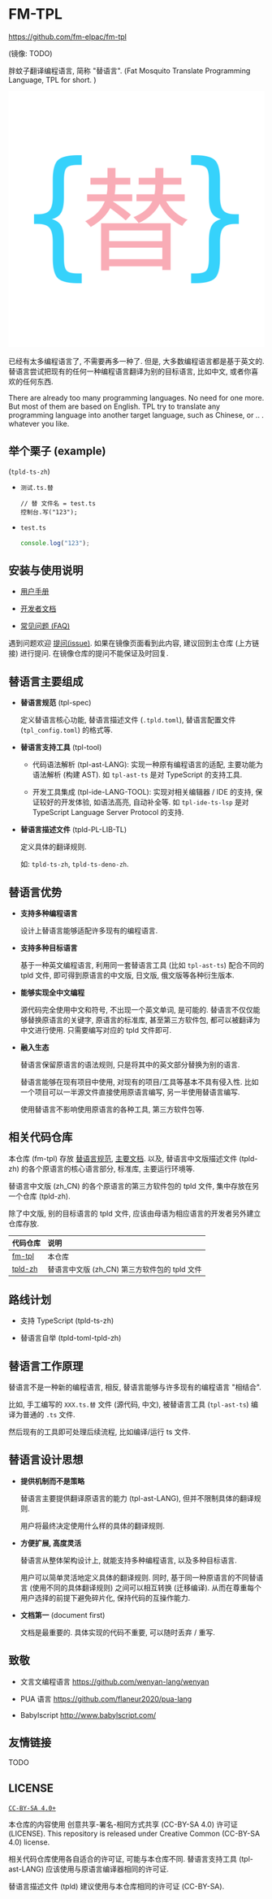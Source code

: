 <!-- fm-tpl/README.md
  lang: zh_CN
-->

# FM-TPL

<https://github.com/fm-elpac/fm-tpl>

(镜像: TODO)

胖蚊子翻译编程语言, 简称 "替语言".
(Fat Mosquito Translate Programming Language, TPL for short. )

![`{替}`](./logo/tpl-logo-1024.png)

已经有太多编程语言了, 不需要再多一种了.
但是, 大多数编程语言都是基于英文的.
替语言尝试把现有的任何一种编程语言翻译为别的目标语言,
比如中文, 或者你喜欢的任何东西.

There are already too many programming languages.
No need for one more.
But most of them are based on English.
TPL try to translate any programming language into another target language,
such as Chinese, or .. . whatever you like.

## 举个栗子 (example)

(`tpld-ts-zh`)

- `测试.ts.替`

  ```
  // 替 文件名 = test.ts
  控制台.写("123");
  ```

- `test.ts`

  ```ts
  console.log("123");
  ```

## 安装与使用说明

- [用户手册](./doc/user)

- [开发者文档](./doc/dev)

- [常见问题 (FAQ)](./doc/faq.md)

遇到问题欢迎 [提问(issue)](https://github.com/fm-elpac/fm-tpl/issues).
如果在镜像页面看到此内容, 建议回到主仓库 (上方链接) 进行提问.
在镜像仓库的提问不能保证及时回复.

## 替语言主要组成

- **替语言规范** (tpl-spec)

  定义替语言核心功能, 替语言描述文件 (`.tpld.toml`),
  替语言配置文件 (`tpl_config.toml`) 的格式等.

- **替语言支持工具** (tpl-tool)

  - 代码语法解析 (tpl-ast-LANG): 实现一种原有编程语言的适配,
    主要功能为语法解析 (构建 AST).
    如 `tpl-ast-ts` 是对 TypeScript 的支持工具.

  - 开发工具集成 (tpl-ide-LANG-TOOL): 实现对相关编辑器 / IDE 的支持,
    保证较好的开发体验, 如语法高亮, 自动补全等.
    如 `tpl-ide-ts-lsp` 是对 TypeScript Language Server Protocol 的支持.

- **替语言描述文件** (tpld-PL-LIB-TL)

  定义具体的翻译规则.

  如: `tpld-ts-zh`, `tpld-ts-deno-zh`.

## 替语言优势

- **支持多种编程语言**

  设计上替语言能够适配许多现有的编程语言.

- **支持多种目标语言**

  基于一种英文编程语言, 利用同一套替语言工具 (比如 `tpl-ast-ts`) 配合不同的 tpld 文件,
  即可得到原语言的中文版, 日文版, 俄文版等各种衍生版本.

- **能够实现全中文编程**

  源代码完全使用中文和符号, 不出现一个英文单词, 是可能的.
  替语言不仅仅能够替换原语言的关键字, 原语言的标准库,
  甚至第三方软件包, 都可以被翻译为中文进行使用.
  只需要编写对应的 tpld 文件即可.

- **融入生态**

  替语言保留原语言的语法规则, 只是将其中的英文部分替换为别的语言.

  替语言能够在现有项目中使用, 对现有的项目/工具等基本不具有侵入性.
  比如一个项目可以一半源文件直接使用原语言编写, 另一半使用替语言编写.

  使用替语言不影响使用原语言的各种工具, 第三方软件包等.

## 相关代码仓库

本仓库 (fm-tpl) 存放 [替语言规范](./tpl-spec), [主要文档](./doc).
以及, 替语言中文版描述文件 (tpld-zh) 的各个原语言的核心语言部分, 标准库, 主要运行环境等.

替语言中文版 (zh_CN) 的各个原语言的第三方软件包的 tpld 文件, 集中存放在另一个仓库 (tpld-zh).

除了中文版, 别的目标语言的 tpld 文件, 应该由母语为相应语言的开发者另外建立仓库存放.

| 代码仓库                                       | 说明                                          |
| :--------------------------------------------- | :-------------------------------------------- |
| [fm-tpl](https://github.com/fm-elpac/fm-tpl)   | 本仓库                                        |
| [tpld-zh](https://github.com/fm-elpac/tpld-zh) | 替语言中文版 (zh_CN) 第三方软件包的 tpld 文件 |

## 路线计划

- 支持 TypeScript (tpld-ts-zh)

- 替语言自举 (tpld-toml-tpld-zh)

## 替语言工作原理

替语言不是一种新的编程语言, 相反, 替语言能够与许多现有的编程语言 "相结合".

比如, 手工编写的 `XXX.ts.替` 文件 (源代码, 中文),
被替语言工具 (`tpl-ast-ts`) 编译为普通的 `.ts` 文件.

然后现有的工具即可处理后续流程, 比如编译/运行 ts 文件.

## 替语言设计思想

- **提供机制而不是策略**

  替语言主要提供翻译原语言的能力 (tpl-ast-LANG),
  但并不限制具体的翻译规则.

  用户将最终决定使用什么样的具体的翻译规则.

- **方便扩展, 高度灵活**

  替语言从整体架构设计上, 就能支持多种编程语言, 以及多种目标语言.

  用户可以简单灵活地定义具体的翻译规则.
  同时, 基于同一种原语言的不同替语言 (使用不同的具体翻译规则) 之间可以相互转换 (迁移编译).
  从而在尊重每个用户选择的前提下避免碎片化, 保持代码的互操作能力.

- **文档第一** (document first)

  文档是最重要的.
  具体实现的代码不重要, 可以随时丢弃 / 重写.

## 致敬

- 文言文编程语言
  <https://github.com/wenyan-lang/wenyan>

- PUA 语言
  <https://github.com/flaneur2020/pua-lang>

- Babylscript
  <http://www.babylscript.com/>

## 友情链接

TODO

## LICENSE

[`CC-BY-SA 4.0+`](https://creativecommons.org/licenses/by-sa/4.0/)

本仓库的内容使用 创意共享-署名-相同方式共享 (CC-BY-SA 4.0) 许可证 (LICENSE).
This repository is released under Creative Common (CC-BY-SA 4.0) license.

相关代码仓库使用各自适合的许可证, 可能与本仓库不同.
替语言支持工具 (tpl-ast-LANG) 应该使用与原语言编译器相同的许可证.

替语言描述文件 (tpld) 建议使用与本仓库相同的许可证 (CC-BY-SA).
